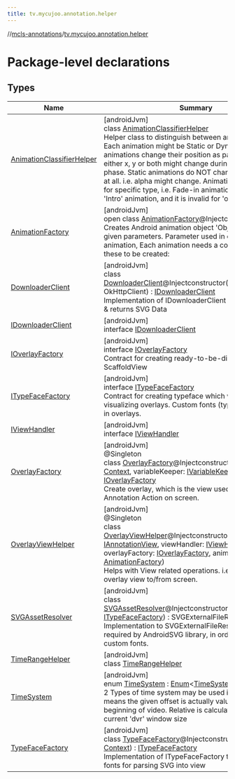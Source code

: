 ```yaml
---
title: tv.mycujoo.annotation.helper
---
```

//[mcls-annotations](../../index.html)/[tv.mycujoo.annotation.helper](index.html)



# Package-level declarations



## Types


| Name | Summary |
|---|---|
| [AnimationClassifierHelper](-animation-classifier-helper/index.html) | [androidJvm]<br>class [AnimationClassifierHelper](-animation-classifier-helper/index.html)<br>Helper class to distinguish between animation types Each animation might be Static or Dynamic. Dynamic animations change their position as part of animation. either x, y or both might change during the animating phase. Static animations do NOT change their position at all. i.e. alpha might change. Animations can be valid for specific type, i.e. Fade-in animation is only valid for 'Intro' animation, and it is invalid for 'outro' animation. |
| [AnimationFactory](-animation-factory/index.html) | [androidJvm]<br>open class [AnimationFactory](-animation-factory/index.html)@Injectconstructor<br>Creates Android animation object 'ObjectAnimator' with given parameters. Parameter used in creating animation, Each animation needs a combination of these to be created: |
| [DownloaderClient](-downloader-client/index.html) | [androidJvm]<br>class [DownloaderClient](-downloader-client/index.html)@Injectconstructor(okHttpClient: OkHttpClient) : [IDownloaderClient](-i-downloader-client/index.html)<br>Implementation of IDownloaderClient which downloads & returns SVG Data |
| [IDownloaderClient](-i-downloader-client/index.html) | [androidJvm]<br>interface [IDownloaderClient](-i-downloader-client/index.html) |
| [IOverlayFactory](-i-overlay-factory/index.html) | [androidJvm]<br>interface [IOverlayFactory](-i-overlay-factory/index.html)<br>Contract for creating ready-to-be-displayed ScaffoldView |
| [ITypeFaceFactory](-i-type-face-factory/index.html) | [androidJvm]<br>interface [ITypeFaceFactory](-i-type-face-factory/index.html)<br>Contract for creating typeface which will be used in visualizing overlays. Custom fonts (typefaces) are used in overlays. |
| [IViewHandler](-i-view-handler/index.html) | [androidJvm]<br>interface [IViewHandler](-i-view-handler/index.html) |
| [OverlayFactory](-overlay-factory/index.html) | [androidJvm]<br>@Singleton<br>class [OverlayFactory](-overlay-factory/index.html)@Injectconstructor(context: [Context](https://developer.android.com/reference/kotlin/android/content/Context.html), variableKeeper: [IVariableKeeper](../tv.mycujoo.annotation.manager/-i-variable-keeper/index.html)) : [IOverlayFactory](-i-overlay-factory/index.html)<br>Create overlay, which is the view used for displaying Annotation Action on screen. |
| [OverlayViewHelper](-overlay-view-helper/index.html) | [androidJvm]<br>@Singleton<br>class [OverlayViewHelper](-overlay-view-helper/index.html)@Injectconstructor(overlayHost: [IAnnotationView](../tv.mycujoo.annotation.annotation/-i-annotation-view/index.html), viewHandler: [IViewHandler](-i-view-handler/index.html), overlayFactory: [IOverlayFactory](-i-overlay-factory/index.html), animationFactory: [AnimationFactory](-animation-factory/index.html))<br>Helps with View related operations. i.e. Add/Remove overlay view to/from screen. |
| [SVGAssetResolver](-s-v-g-asset-resolver/index.html) | [androidJvm]<br>class [SVGAssetResolver](-s-v-g-asset-resolver/index.html)@Injectconstructor(typeFaceFactory: [ITypeFaceFactory](-i-type-face-factory/index.html)) : SVGExternalFileResolver<br>Implementation to SVGExternalFileResolver which is required by AndroidSVG library, in order to parse custom fonts. |
| [TimeRangeHelper](-time-range-helper/index.html) | [androidJvm]<br>class [TimeRangeHelper](-time-range-helper/index.html) |
| [TimeSystem](-time-system/index.html) | [androidJvm]<br>enum [TimeSystem](-time-system/index.html) : [Enum](https://kotlinlang.org/api/latest/jvm/stdlib/kotlin/-enum/index.html)&lt;[TimeSystem](-time-system/index.html)&gt; <br>2 Types of time system may be used in SDK. Absolute means the given offset is actually value since the beginning of video. Relative is calculated based on current 'dvr' window size |
| [TypeFaceFactory](-type-face-factory/index.html) | [androidJvm]<br>class [TypeFaceFactory](-type-face-factory/index.html)@Injectconstructor(context: [Context](https://developer.android.com/reference/kotlin/android/content/Context.html)) : [ITypeFaceFactory](-i-type-face-factory/index.html)<br>Implementation of ITypeFaceFactory to create custom fonts for parsing SVG into view |

